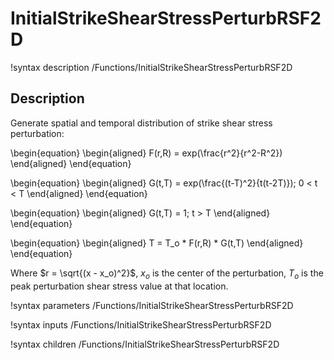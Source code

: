 # InitialStrikeShearStressPerturbRSF2D

!syntax description /Functions/InitialStrikeShearStressPerturbRSF2D

## Description

Generate spatial and temporal distribution of strike shear stress perturbation:

\begin{equation}
\begin{aligned}
F(r,R) = exp(\frac{r^2}{r^2-R^2})
\end{aligned}
\end{equation}

\begin{equation}
\begin{aligned}
G(t,T) = exp(\frac{(t-T)^2}{t(t-2T)}); 0 < t < T
\end{aligned}
\end{equation}

\begin{equation}
\begin{aligned}
G(t,T) = 1; t > T
\end{aligned}
\end{equation}

\begin{equation}
\begin{aligned}
T = T_o * F(r,R) * G(t,T)
\end{aligned}
\end{equation}

Where $r = \sqrt{(x - x_o)^2}$, $x_o$ is the center of the perturbation, $T_o$ is the peak perturbation shear stress value at that location. 

!syntax parameters /Functions/InitialStrikeShearStressPerturbRSF2D

!syntax inputs /Functions/InitialStrikeShearStressPerturbRSF2D

!syntax children /Functions/InitialStrikeShearStressPerturbRSF2D

